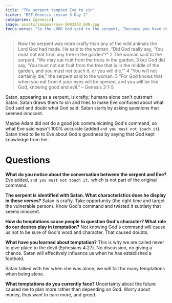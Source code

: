 ```yaml
---
title: "The serpent tempted Eve to sin"
kicker: "BSF Genesis Lesson 3 Day 2"
categories: [genesis]
image: assets/images/rose-5003263_640.jpg
focus-verse: "So the LORD God said to the serpent, ‘Because you have done this ... I will put enmity between you and the woman, and between your offspring and hers; he will crush your head, and you will strike his heel.’ – Genesis 3:14-15"
---
```


> Now the serpent was more crafty than any of the wild animals the Lord God had made. He said to the woman, “Did God really say, ‘You must not eat from any tree in the garden’?”
> 2 The woman said to the serpent, “We may eat fruit from the trees in the garden, 3 but God did say, ‘You must not eat fruit from the tree that is in the middle of the garden, and you must not touch it, or you will die.’”
> 4 “You will not certainly die,” the serpent said to the woman. 5 “For God knows that when you eat from it your eyes will be opened, and you will be like God, knowing good and evil.” – Genesis 3:1-5

Satan, appearing as a serpent, is crafty; humans alone can't outsmart Satan. Satan draws them to sin and tries to make Eve confused about what God said and doubt what God said. Satan starts by asking questions that seemed innocent.

Maybe Adam did not do a good job communicating God's command, so what Eve said wasn't 100% accurate (added `and you must not touch it`). Satan tried to lie to Eve about God's goodness by saying that God kept knowledge from her.

# Questions 

**What do you notice about the conversation between the serpent and Eve?**
Eve added, `and you must not touch it,` which is not part of the original command. 

**The serpent is identified with Satan. What characteristics does he display in these verses?** 
Satan is crafty. Take opportunity (the right time and target the vulnerable person). Know God's command and twisted it subtlety that seems innocent.

**How do temptations cause people to question God's character? What role do our desires play in temptation?**
Not knowing God's command will cause us not to be sure of God's word and character. That caused doubts.

**What have you learned about temptation?** 
This is why we are called never to give place to the devil (Ephesians 4:27). No discussion, no giving a chance. Satan will effectively influence us when he has established a foothold. 

Satan talked with her when she was alone; we will fall for many temptations when being alone.

**What temptations do you currently face?** 
Uncertainty about the future caused me to plan more rather than depending on God. Worry about money, thus want to earn more, and greed.
